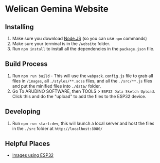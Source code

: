 # Welican Gemina Website

## Installing

  1. Make sure you download [Node.JS](https://nodejs.org/en/download/) (so you can use `npm` commands)
  2. Make sure your terminal is in the `/website` folder.
  3. Run `npm install` to install all the dependencies in the `package.json` file.


## Build Process
  
  1. Run `npm run build`
    - This will use the `webpack.config.js` file to grab all files in `/images`, all `./styles/**.scss` files, and all the `./src/**.js` files and put the minified files into `./data/` folder.
  2. Go To ARUDINO SOFTWARE, then TOOLS > `ESP32 Data Sketch Upload`. Click this and do the "upload" to add the files to the ESP32 device.

## Developing

  1. Run `npm run start:dev`, this will launch a local server and host the files in the `./src` folder at `http://localhost:8080/`

## Helpful Places

  - [Images using ESP32](https://randomnerdtutorials.com/display-images-esp32-esp8266-web-server/)